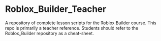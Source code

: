 # Roblox_Builder_Teacher
A repository of complete lesson scripts for the Roblox Builder course. This repo is primarily a teacher reference. Students should refer to the Roblox_Builder repository as a cheat-sheet. 
